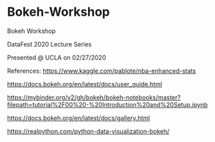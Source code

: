 # Bokeh-Workshop
Bokeh Workshop


DataFest 2020 Lecture Series


Presented @ UCLA on 02/27/2020


References:
https://www.kaggle.com/pablote/nba-enhanced-stats

https://docs.bokeh.org/en/latest/docs/user_guide.html

https://mybinder.org/v2/gh/bokeh/bokeh-notebooks/master?filepath=tutorial%2F00%20-%20Introduction%20and%20Setup.ipynb

https://docs.bokeh.org/en/latest/docs/gallery.html

https://realpython.com/python-data-visualization-bokeh/
